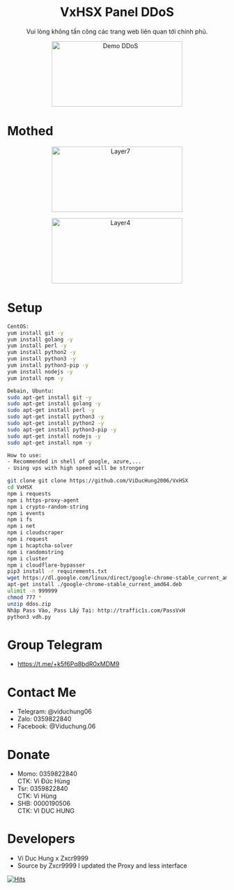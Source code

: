 <h1 align="center">VxHSX Panel DDoS</h1>
  
<p align="center">Vui lòng không tấn công các trang web liên quan tới chính phủ.</p>

<p align="center"><img src="https://i.imgur.com/RxA145Y.jpeg" width="300" height="150" alt="Demo DDoS"></p>

# Mothed
<p align="center"><img src="https://i.imgur.com/jSgBTTP.jpeg" width="300" height="150" alt="Layer7"></p>
<p align="center"><img src="https://i.imgur.com/HyEPDgG.jpeg" width="300" height="150" alt="Layer4"></p>

# Setup
```sh
CentOS:
yum install git -y
yum install golang -y
yum install perl -y
yum install python2 -y
yum install python3 -y
yum install python3-pip -y
yum install nodejs -y
yum install npm -y

Debain, Ubuntu:
sudo apt-get install git -y
sudo apt-get install golang -y
sudo apt-get install perl -y
sudo apt-get install python3 -y
sudo apt-get install python2 -y
sudo apt-get install python3-pip -y
sudo apt-get install nodejs -y
sudo apt-get install npm -y

How to use: 
- Recommended in shell of google, azure,...
- Using vps with high speed will be stronger

git clone git clone https://github.com/ViDucHung2006/VxHSX
cd VxHSX
npm i requests
npm i https-proxy-agent
npm i crypto-random-string
npm i events
npm i fs
npm i net
npm i cloudscraper
npm i request
npm i hcaptcha-solver
npm i randomstring
npm i cluster
npm i cloudflare-bypasser
pip3 install -r requirements.txt
wget https://dl.google.com/linux/direct/google-chrome-stable_current_amd64.deb
apt-get install ./google-chrome-stable_current_amd64.deb
ulimit -n 999999
chmod 777 *
unzip ddos.zip
Nhập Pass Vào, Pass Lấy Tại: http://traffic1s.com/PassVxH
python3 vdh.py
```
# Group Telegram 
* https://t.me/+k5f6Pq8bdR0xMDM9
# Contact Me 
* Telegram: @viduchung06
* Zalo: 0359822840
* Facebook: @Viduchung.06

# Donate 
* Momo: 0359822840 <br>
CTK: Vi Đức Hùng 
* Tsr: 0359822840 <br>
CTK: Vi Hùng
* SHB: 0000190506 <br>
CTK: VI DUC HUNG 

# Developers
* Vi Duc Hung x Zxcr9999
* Source by Zxcr9999 I updated the Proxy and less interface

[![Hits](https://hits.seeyoufarm.com/api/count/incr/badge.svg?url=https://github.com/ViDucHung2006/VxHSXhit-counter&count_bg=%230BD4FF&title_bg=%23525050&icon=github.svg&icon_color=%23000000&title=Views&edge_flat=true)](https://hits.seeyoufarm.com)



